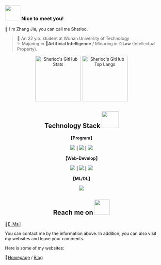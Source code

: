 ### <img src="https://media.giphy.com/avatars/gonryon/xp3WLnBWBLoI/200h.gif" width="50"> Nice to meet you!

💬 I'm Zhang Jie, you can call me Sherioc.

> 🎈 An 22 y.o. student at Wuhan University of Technology  
> ✨ Majoring in 🤖**Artificial Intelligence** / Minoring in ⚖️**Law** (Intellectual Property).


<div align="center">
<img src="https://github-readme-stats.lolicon.io/?username=SheriocCode&show_icons=true&theme=dracula" alt="Sherioc's GitHub Stats" height="150px" /> <img src="https://github-readme-stats.lolicon.io/top-langs?username=SheriocCode&layout=compact&langs_count=6&theme=dracula" alt="Sherioc's GitHub Top Langs" height="150px" />
</div>

<p align="center">
<h2 align="center">Technology Stack <img src="https://media.giphy.com/media/WUlplcMpOCEmTGBtBW/giphy.gif" width="55"></h2>
<p align="center">



<div align="center">
  
**【Program】**

<img  src="https://skill-icons.lolicon.io/icons?i=java,js,py,cpp&perline=14" /> | <img src="https://skill-icons.lolicon.io/icons?i=vscode,pycharm,idea&perline=14" /> | <img src="https://skill-icons.lolicon.io/icons?i=github,linux&perline=14" />

**【Web-Develop】**

<img src="https://skill-icons.lolicon.io/icons?i=html,css,sass,vue,react,nodejs&perline=14&theme=dark" /> | <img src="https://skill-icons.lolicon.io/icons?i=spring,flask,django,mysql,mongodb&perline=14&theme=dark" /> | <img src="https://skill-icons.lolicon.io/icons?i=docker,electron,git&perline=14&theme=dark" />


**【ML/DL】**

<img src="https://skill-icons.lolicon.io/icons?i=sklearn,pytorch,tensorflow&perline=14&theme=dark" />
</div>




<h2 align="center">Reach me on <img src="https://media.giphy.com/media/mGcNjsfWAjY5AEZNw6/giphy.gif" width="50"></h2>

💌[E-Mail](mailto:sherioc@qq.com)

You can contact me by the information above. In addition, you can also visit my websites and leave your comments.

Here is some of my websites:

🔗[Homepage](https://www.cnblogs.com/sherioc) / [Blog](https://www.cnblogs.com/sherioc)
